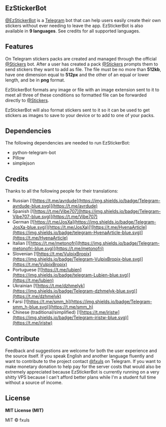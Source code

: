 ## EzStickerBot

[@EzStickerBot](https://t.me/EzStickerBot) is a [Telegram](https://telegram.org) bot that can help users easily create their own stickers without ever needing to leave the app. EzStickerBot is also available in **__9 languages__**. See credits for all supported languages.

## Features
On Telegram stickers packs are created and managed through the official [@Stickers](https://t.me/Stickers) bot. After a user has created a pack [@Stickers](https://t.me/Stickers) prompts them to send stickers they want to add as file. The file must be no more than **512kb**, have one dimension equal to **512px** and the other of an equal or lower length, and be in **png** format.

EzStickerBot formats any image or file with an image extension sent to it to meet all three of these conditions so formatted file can be forwarded directly to [@Stickers](https://t.me/Stickers).

EzStickerBot will also format stickers sent to it so it can be used to get stickers as images to save to your device or to add to one of your packs.

## Dependencies
The following dependencies are needed to run EzStickerBot:
- python-telegram-bot
- Pillow
- simplejson

## Credits
Thanks to all the following people for their translations:
- Russian [![https://t.me/avrdude](https://img.shields.io/badge/Telegram-avrdude-blue.svg)](https://t.me/avrdude)
- Spanish [![https://t.me/Vibe707](https://img.shields.io/badge/Telegram-Vibe707-blue.svg)](https://t.me/Vibe707)
- German [![https://t.me/JosXa](https://img.shields.io/badge/Telegram-JosXa-blue.svg)](https://t.me/JosXa)[![https://t.me/HyenaArticle](https://img.shields.io/badge/telegram-HyenaArticle-blue.svg)](https://t.me/HyenaArticle)
- Italian [![https://t.me/metonofri](https://img.shields.io/badge/Telegram-metonofri-blue.svg)](https://t.me/metonofri)
- Slovenian [![https://t.me/VulpixBropix](https://img.shields.io/badge/Telegram-VulpixBropix-blue.svg)](https://t.me/VulpixBropix)
- Portuguese [![https://t.me/lubien](https://img.shields.io/badge/telegram-Lubien-blue.svg)](https://t.me/lubien)
- Ukrainian [![https://t.me/dzhmelyk](https://img.shields.io/badge/Telegram-dzhmelyk-blue.svg)](https://t.me/dzhmelyk)
- Farsi [![https://t.me/smm_h](https://img.shields.io/badge/Telegram-smm_h-blue.svg)](https://t.me/smm_h)
- Chinese (traditional/simplified) [![https://t.me/iristw](https://img.shields.io/badge/Telegram-iristw-blue.svg)](https://t.me/iristw)

## Contribute
Feedback and suggestions are welcome for both the user experience and the source itself. If you speak English and another language fluently and want to contribute to the project contact [@fxuls](https://t.me/fxuls) on Telegram. If you want to make monetary donation to help pay for the server costs that would also be extremely appreciated because EzStickerBot is currently running on a very shitty VPS because I can't afford better plans while I'm a student full time without a source of income.


## License
**MIT License (MIT)**

MIT © fxuls
